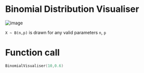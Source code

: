# Binomial Distribution Visualiser
![image](https://user-images.githubusercontent.com/65414576/156934633-601ec42f-bec1-431a-97cb-f38d8c7b29d0.png)

`X ~ B(n,p)` is drawn for any valid parameters `n`, `p`

# Function call # 

```cpp
BinomialVisualiser(10,0.6)
```
